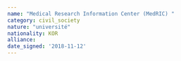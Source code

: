 ```yaml
---
name: "Medical Research Information Center (MedRIC) "
category: civil_society
nature: "université"
nationality: KOR
alliance: 
date_signed: '2018-11-12'
---
```

    